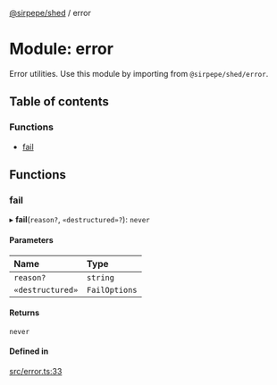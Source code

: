 [@sirpepe/shed](../README.md) / error

# Module: error

Error utilities. Use this module by importing from `@sirpepe/shed/error`.

## Table of contents

### Functions

- [fail](error.md#fail)

## Functions

### fail

▸ **fail**(`reason?`, `«destructured»?`): `never`

#### Parameters

| Name | Type |
| :------ | :------ |
| `reason?` | `string` |
| `«destructured»` | `FailOptions` |

#### Returns

`never`

#### Defined in

[src/error.ts:33](https://github.com/SirPepe/shed/blob/3f21ef8/src/error.ts#L33)
